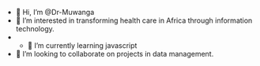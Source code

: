 - 👋 Hi, I’m @Dr-Muwanga
- 👀 I’m interested in transforming health care in Africa through information technology. 
- - 🌱 I’m currently learning javascript 
- 💞️ I’m looking to collaborate on projects in data management. 

<!---
Dr-Muwanga/Dr-Muwanga is a ✨ special ✨ repository because its `README.md` (this file) appears on your GitHub profile.
You can click the Preview link to take a look at your changes.
--->
